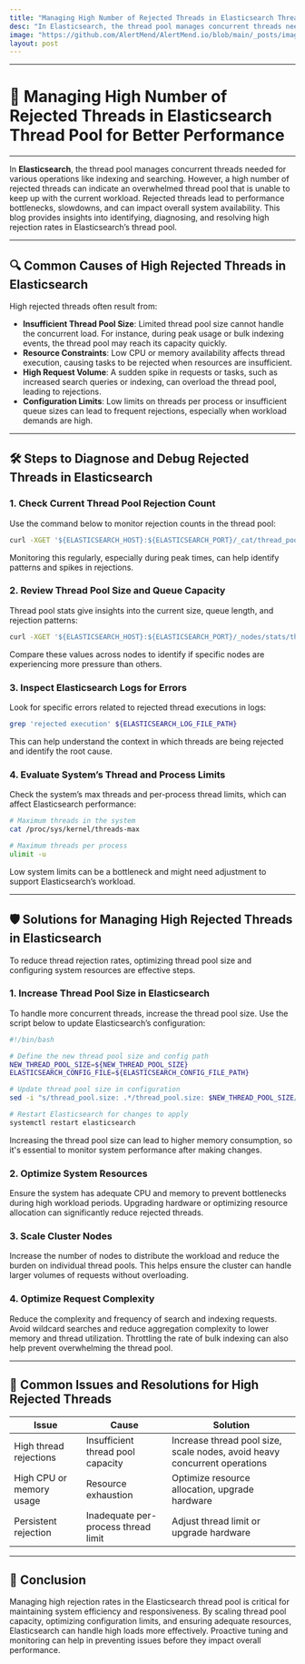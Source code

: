 ```yaml
---
title: "Managing High Number of Rejected Threads in Elasticsearch Thread Pool for Better Performance"
desc: "In Elasticsearch, the thread pool manages concurrent threads needed for various operations like indexing and searching. However, a high number of rejected threads can indicate an overwhelmed thread pool that is unable to keep up with the current workload. Rejected threads lead to performance bottlenecks, slowdowns, and can impact overall system availability. This blog provides insights into identifying, diagnosing, and resolving high rejection rates in Elasticsearch’s thread pool."
image: "https://github.com/AlertMend/AlertMend.io/blob/main/_posts/images/high_number_of_rejected_queued_threads_in_elasticsearch_thread_pool.png?raw=true"
layout: post
---
```


---
# 🚀 **Managing High Number of Rejected Threads in Elasticsearch Thread Pool for Better Performance**
---

In **Elasticsearch**, the thread pool manages concurrent threads needed for various operations like indexing and searching. However, a high number of rejected threads can indicate an overwhelmed thread pool that is unable to keep up with the current workload. Rejected threads lead to performance bottlenecks, slowdowns, and can impact overall system availability. This blog provides insights into identifying, diagnosing, and resolving high rejection rates in Elasticsearch’s thread pool.

---

## 🔍 **Common Causes of High Rejected Threads in Elasticsearch**

High rejected threads often result from:
- **Insufficient Thread Pool Size**: Limited thread pool size cannot handle the concurrent load. For instance, during peak usage or bulk indexing events, the thread pool may reach its capacity quickly.
- **Resource Constraints**: Low CPU or memory availability affects thread execution, causing tasks to be rejected when resources are insufficient.
- **High Request Volume**: A sudden spike in requests or tasks, such as increased search queries or indexing, can overload the thread pool, leading to rejections.
- **Configuration Limits**: Low limits on threads per process or insufficient queue sizes can lead to frequent rejections, especially when workload demands are high.

---

## 🛠️ **Steps to Diagnose and Debug Rejected Threads in Elasticsearch**

### 1. **Check Current Thread Pool Rejection Count**
Use the command below to monitor rejection counts in the thread pool:
```bash
curl -XGET '${ELASTICSEARCH_HOST}:${ELASTICSEARCH_PORT}/_cat/thread_pool?v&h=name,rejected'
```
Monitoring this regularly, especially during peak times, can help identify patterns and spikes in rejections.

### 2. **Review Thread Pool Size and Queue Capacity**
Thread pool stats give insights into the current size, queue length, and rejection patterns:
```bash
curl -XGET '${ELASTICSEARCH_HOST}:${ELASTICSEARCH_PORT}/_nodes/stats/thread_pool?pretty'
```
Compare these values across nodes to identify if specific nodes are experiencing more pressure than others.

### 3. **Inspect Elasticsearch Logs for Errors**
Look for specific errors related to rejected thread executions in logs:
```bash
grep 'rejected execution' ${ELASTICSEARCH_LOG_FILE_PATH}
```
This can help understand the context in which threads are being rejected and identify the root cause.

### 4. **Evaluate System’s Thread and Process Limits**
Check the system’s max threads and per-process thread limits, which can affect Elasticsearch performance:
```bash
# Maximum threads in the system
cat /proc/sys/kernel/threads-max

# Maximum threads per process
ulimit -u
```
Low system limits can be a bottleneck and might need adjustment to support Elasticsearch’s workload.

---

## 🛡️ **Solutions for Managing High Rejected Threads in Elasticsearch**

To reduce thread rejection rates, optimizing thread pool size and configuring system resources are effective steps.

### 1. **Increase Thread Pool Size in Elasticsearch**

To handle more concurrent threads, increase the thread pool size. Use the script below to update Elasticsearch’s configuration:
```bash
#!/bin/bash

# Define the new thread pool size and config path
NEW_THREAD_POOL_SIZE=${NEW_THREAD_POOL_SIZE}
ELASTICSEARCH_CONFIG_FILE=${ELASTICSEARCH_CONFIG_FILE_PATH}

# Update thread pool size in configuration
sed -i "s/thread_pool.size: .*/thread_pool.size: $NEW_THREAD_POOL_SIZE/g" $ELASTICSEARCH_CONFIG_FILE

# Restart Elasticsearch for changes to apply
systemctl restart elasticsearch
```
Increasing the thread pool size can lead to higher memory consumption, so it's essential to monitor system performance after making changes.

### 2. **Optimize System Resources**
Ensure the system has adequate CPU and memory to prevent bottlenecks during high workload periods. Upgrading hardware or optimizing resource allocation can significantly reduce rejected threads.

### 3. **Scale Cluster Nodes**
Increase the number of nodes to distribute the workload and reduce the burden on individual thread pools. This helps ensure the cluster can handle larger volumes of requests without overloading.

### 4. **Optimize Request Complexity**
Reduce the complexity and frequency of search and indexing requests. Avoid wildcard searches and reduce aggregation complexity to lower memory and thread utilization. Throttling the rate of bulk indexing can also help prevent overwhelming the thread pool.

---

## 🔄 **Common Issues and Resolutions for High Rejected Threads**

| **Issue**                | **Cause**                           | **Solution**                                   |
|--------------------------|-------------------------------------|------------------------------------------------|
| High thread rejections   | Insufficient thread pool capacity   | Increase thread pool size, scale nodes, avoid heavy concurrent operations |
| High CPU or memory usage | Resource exhaustion                | Optimize resource allocation, upgrade hardware  |
| Persistent rejection     | Inadequate per-process thread limit | Adjust thread limit or upgrade hardware        |

---

## 🚀 **Conclusion**

Managing high rejection rates in the Elasticsearch thread pool is critical for maintaining system efficiency and responsiveness. By scaling thread pool capacity, optimizing configuration limits, and ensuring adequate resources, Elasticsearch can handle high loads more effectively. Proactive tuning and monitoring can help in preventing issues before they impact overall performance.



